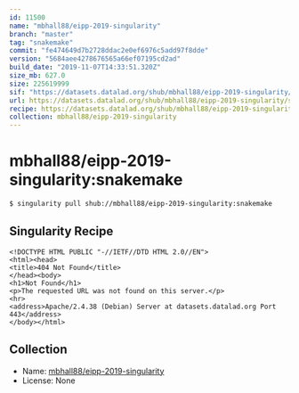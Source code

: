 ```yaml
---
id: 11500
name: "mbhall88/eipp-2019-singularity"
branch: "master"
tag: "snakemake"
commit: "fe474649d7b2728ddac2e0ef6976c5add97f8dde"
version: "5684aee4278676565a66ef07195cd2ad"
build_date: "2019-11-07T14:33:51.320Z"
size_mb: 627.0
size: 225619999
sif: "https://datasets.datalad.org/shub/mbhall88/eipp-2019-singularity/snakemake/2019-11-07-fe474649-5684aee4/5684aee4278676565a66ef07195cd2ad.sif"
url: https://datasets.datalad.org/shub/mbhall88/eipp-2019-singularity/snakemake/2019-11-07-fe474649-5684aee4/
recipe: https://datasets.datalad.org/shub/mbhall88/eipp-2019-singularity/snakemake/2019-11-07-fe474649-5684aee4/Singularity
collection: mbhall88/eipp-2019-singularity
---
```


# mbhall88/eipp-2019-singularity:snakemake

```bash
$ singularity pull shub://mbhall88/eipp-2019-singularity:snakemake
```

## Singularity Recipe

```singularity
<!DOCTYPE HTML PUBLIC "-//IETF//DTD HTML 2.0//EN">
<html><head>
<title>404 Not Found</title>
</head><body>
<h1>Not Found</h1>
<p>The requested URL was not found on this server.</p>
<hr>
<address>Apache/2.4.38 (Debian) Server at datasets.datalad.org Port 443</address>
</body></html>
```

## Collection

 - Name: [mbhall88/eipp-2019-singularity](https://github.com/mbhall88/eipp-2019-singularity)
 - License: None

